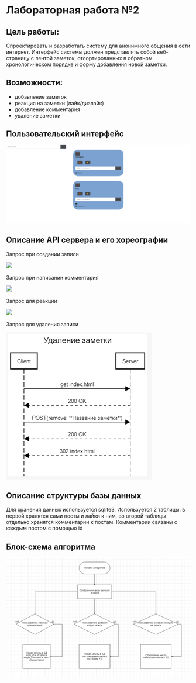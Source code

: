 # Лабораторная работа №2

## Цель работы:
Спроектировать и разработать систему для анонимного общения в сети интернет. Интерфейс системы должен представлять собой веб-страницу с лентой заметок, отсортированных в обратном хронологическом порядке и форму добавления новой заметки.

## Возможности:
- добавление заметок
- реакция на заметки (лайк/дизлайк)
- добавление комментария
- удаление заметки
## Пользовательский интерфейс
![Интерфейс](https://github.com/AnnyMars/OPLab2/blob/main/ПользовательскийИнтерфейс.png)
## Описание API сервера и его хореографии
Запрос при создании записи

![](https://github.com/AnnyMars/OPLab2/blob/main/ЗапросПост.png)

Запрос при написании комментария

![](https://github.com/AnnyMars/OPLab2/blob/main/ЗапросКоммент.png)

Запрос для реакции

![](https://github.com/AnnyMars/OPLab2/blob/main/ЗапросЛайк.png)

Запрос для удаления записи

![](https://github.com/AnnyMars/OPLab2/blob/main/ЗапросУдаление.png)
## Описание структуры базы данных
Для хранения данных используется sqlite3. Используется 2 таблицы: в первой хранятся сами посты и лайки к ним, во второй таблицы отдельно хранятся комментарии к постам. Комментарии связаны с каждым постом с помощью id

## Блок-схема алгоритма
![](https://github.com/AnnyMars/OPLab2/blob/main/блок-схема.png)


